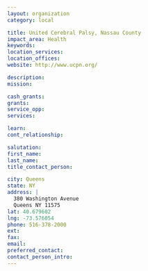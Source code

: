 ```yaml
---
layout: organization
category: local

title: United Cerebral Palsy, Nassau County
impact_area: Health
keywords: 
location_services: 
location_offices: 
website: http://www.ucpn.org/

description: 
mission: 

cash_grants: 
grants: 
service_opp: 
services: 

learn: 
cont_relationship: 

salutation: 
first_name: 
last_name: 
title_contact_person: 

city: Queens
state: NY
address: |
  380 Washington Avenue  
  Queens NY 11575
lat: 40.679602
lng: -73.576054
phone: 516-378-2000
ext: 
fax: 
email: 
preferred_contact: 
contact_person_intro: 
---
```

